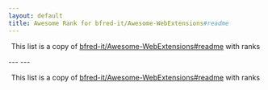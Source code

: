 ```yaml
---
layout: default
title: Awesome Rank for bfred-it/Awesome-WebExtensions#readme
---
```


<p align="center">
	This list is a copy of <a href="https://github.com/bfred-it/Awesome-WebExtensions#readme">bfred-it/Awesome-WebExtensions#readme</a> with ranks
</p>
---
---
<p align="center">
	This list is a copy of <a href="https://github.com/bfred-it/Awesome-WebExtensions#readme">bfred-it/Awesome-WebExtensions#readme</a> with ranks
</p>
